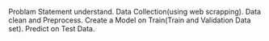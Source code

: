Problam Statement understand.
Data Collection(using web scrapping).
Data clean and Preprocess.
Create a Model on Train(Train and Validation Data set).
Predict on Test Data.
